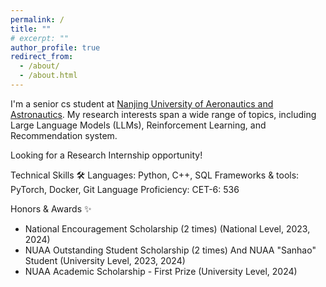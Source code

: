 ```yaml
---
permalink: /
title: ""
# excerpt: ""
author_profile: true
redirect_from: 
  - /about/
  - /about.html
---
```


I'm a senior cs student at [Nanjing University of Aeronautics and Astronautics](https://www.nuaa.edu.cn/). My research interests span a wide range of topics, including Large Language Models (LLMs), Reinforcement Learning, and Recommendation system. 

Looking for a Research Internship opportunity!

Technical Skills 🛠️
Languages: Python, C++, SQL
Frameworks & tools: PyTorch, Docker, Git
Language Proficiency: CET-6: 536

Honors & Awards ✨
*   National Encouragement Scholarship (2 times) (National Level, 2023, 2024)
*   NUAA Outstanding Student Scholarship (2 times) And NUAA "Sanhao" Student  (University Level, 2023, 2024)
*   NUAA Academic Scholarship - First Prize (University Level, 2024)
